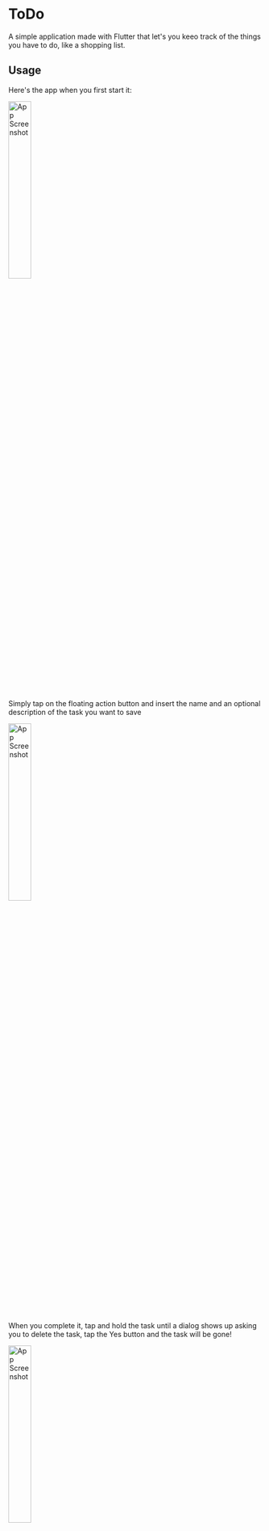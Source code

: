# ToDo

A simple application made with Flutter that let's you keeo track of the things you have to do, like a shopping list.

## Usage

Here's the app when you first start it:

<img src="https://drive.google.com/uc?export=view&id=14YdE-NqZ0iTuT07u6uhKyhvVrl5WvBxr" alt="App Screenshot" width=30%>

Simply tap on the floating action button and insert the name and an optional description of the task you want to save

<img src="https://drive.google.com/uc?export=view&id=1LmHBD84plCmOL1Vj8in761vBuyCVYsDg" alt="App Screenshot" width=30%>

When you complete it, tap and hold the task until a dialog shows up asking you to delete the task, tap the Yes button and the task will be gone!

<img src="https://drive.google.com/uc?export=view&id=13ErKNDbTfIcJFAOlMLu9w1xbjz3RTYFp" alt="App Screenshot" width=30%>
